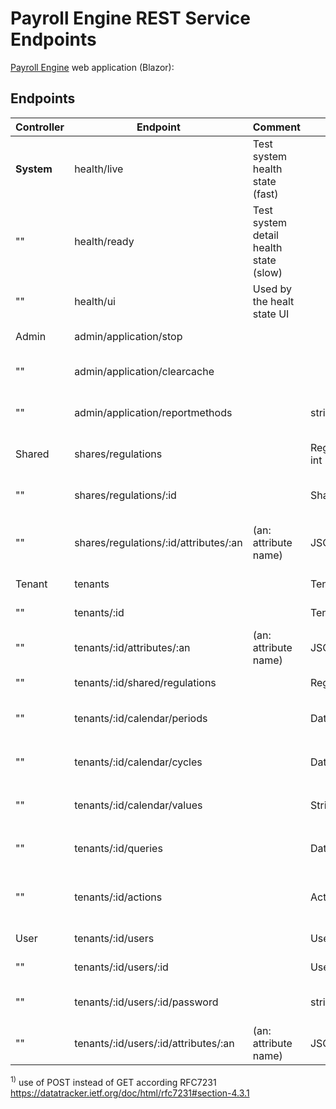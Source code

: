 # Payroll Engine REST Service Endpoints
[Payroll Engine](https://github.com/Payroll-Engine) web application (Blazor):

## Endpoints
| Controller           | Endpoint                                | Comment                                       | Object     | GET                      | POST              | PUT          | DELETE         |
|--|--|--|--|--|--|--|--|
<b>System</b>                 | health/live                             | Test system health state (fast)               |            | Get health state         | | | |
""                     | health/ready                            | Test system detail health state (slow)        |            | Get health state         | | | |
""                     | health/ui                               | Used by the healt state UI                    |            | Health UI                | | | |
Admin                  | admin/application/stop                  |                                               |            |                          | Stop application  | | |
""                     | admin/application/clearcache            |                                               |            |                          | Clear application cache | | | 
""                     | admin/application/reportmethods         |                                               | string[]   | Get API report methods   | | |
Shared                 | shares/regulations                      |                                  | RegulationShare[], int  | Query regulation shares  | Add regulation share | | | 
""                     | shares/regulations/:id                  |                                         | SharedRegulation | Get regulation share     | | | Delete regulation share |
""                     | shares/regulations/:id/attributes/:an   | (an: attribute name)                          | JSON       | Get regulation share attribute | Set regulation share attribute | | Delete regulation share attribute |
Tenant                 | tenants                                 |                                               | Tenant[]   | Query tenants            | Add tenant         | | |
""                     | tenants/:id                             |                                               | Tenant     | Get tenant               | | Update tenant | Delete tenant |
""                     | tenants/:id/attributes/:an              |  (an: attribute name)                         | JSON       | Get tenant attribute     | Set tenant attribute | | Delete tenant attribute |
""                     | tenants/:id/shared/regulations          |                                             | Regulation[] | Get shared regulations   | | | |
""                     | tenants/:id/calendar/periods            |                                               | DatePeriod |                          | Get calendar period <sup>1)</sup> | | |
""                     | tenants/:id/calendar/cycles             |                                               | DatePeriod |                          | Get calendar cycle <sup>1)</sup> | |  |
""                     | tenants/:id/calendar/values             |                                               | String     |                          | Calculate calendar value <sup>1)</sup> | | |
""                     | tenants/:id/queries                     |                                               | DataTable  |                          | Execute report query <sup>1)</sup> | | |
""                     | tenants/:id/actions                     |                                             | ActionInfo[] | Get system action infos  | | | |
User                   | tenants/:id/users                       |                                               | User[], int| Query users              | Add user           | | |
""                     | tenants/:id/users/:id                   |                                               | User       | Get user                 |                    | Update user | Delete user |
""                     | tenants/:id/users/:id/password          |                                               | string     |                          | Test user password <sup>1)</sup> | Update user password | |
""                     | tenants/:id/users/:id/attributes/:an    |  (an: attribute name)                         | JSON       | Get tenant attribute     | Set user attribute | | Delete user attribute |





<sup>1\)</sup> use of POST instead of GET according RFC7231 https://datatracker.ietf.org/doc/html/rfc7231#section-4.3.1


